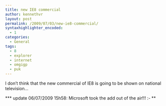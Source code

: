 ```yaml
---
title: new IE8 commercial
author: kennethvr
layout: post
permalink: /2009/07/03/new-ie8-commercial/
syntaxhighlighter_encoded:
  - 1
categories:
  - General
tags:
  - 8
  - explorer
  - internet
  - omgigp
  - puk
---
```

I don&#8217;t think that the new commercial of IE8 is going to be shown on national television&#8230;



*** update 06/07/2009 15h58: Microsoft took the add out of the air!!! <img src="http://www.devexp.eu/wp-includes/images/smilies/simple-smile.png" alt=":-)" class="wp-smiley" style="height: 1em; max-height: 1em;" />**